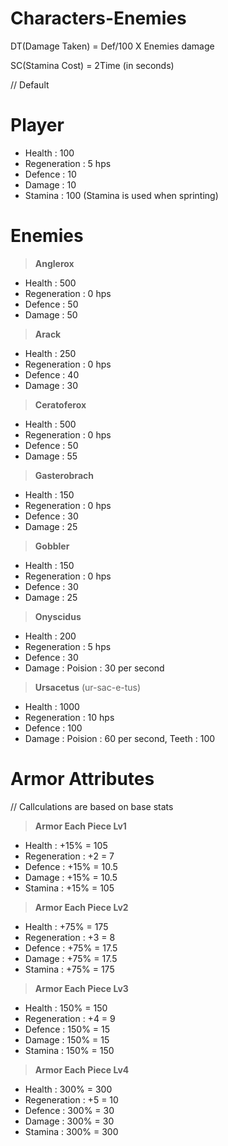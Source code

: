 # Characters-Enemies
DT(Damage Taken) = Def/100 X Enemies damage 

SC(Stamina Cost) = 2Time (in seconds)

// Default

# Player
- Health       : 100
- Regeneration : 5 hps
- Defence      : 10 
- Damage       : 10
- Stamina      : 100 (Stamina is used when sprinting)
  
# Enemies
  >**Anglerox**
  - Health       : 500
  - Regeneration : 0 hps
  - Defence      : 50
  - Damage       : 50
  >**Arack**
  - Health       : 250
  - Regeneration : 0 hps
  - Defence      : 40
  - Damage       : 30
  >**Ceratoferox**
  - Health       : 500
  - Regeneration : 0 hps
  - Defence      : 50
  - Damage       : 55
  >**Gasterobrach**
  - Health       : 150
  - Regeneration : 0 hps
  - Defence      : 30
  - Damage       : 25
  >**Gobbler**
  - Health       : 150
  - Regeneration : 0 hps
  - Defence      : 30
  - Damage       : 25
  >**Onyscidus**
  - Health       : 200
  - Regeneration : 5 hps
  - Defence      : 30
  - Damage       : Poision : 30 per second
  >**Ursacetus** (ur-sac-e-tus)
  - Health       : 1000
  - Regeneration : 10 hps
  - Defence      : 100
  - Damage       : Poision : 60 per second, Teeth : 100

# Armor Attributes

// Callculations are based on base stats

  >**Armor Each Piece Lv1**
  - Health       : +15% = 105
  - Regeneration :   +2 = 7
  - Defence      : +15% = 10.5
  - Damage       : +15% = 10.5
  - Stamina      : +15% = 105
  >**Armor Each Piece Lv2**
  - Health       : +75% = 175
  - Regeneration :  +3  = 8
  - Defence      : +75% = 17.5
  - Damage       : +75% = 17.5
  - Stamina      : +75% = 175
  >**Armor Each Piece Lv3**
  - Health       : 150% = 150
  - Regeneration :   +4 = 9
  - Defence      : 150% = 15
  - Damage       : 150% = 15
  - Stamina      : 150% = 150
  >**Armor Each Piece Lv4**
  - Health       : 300% = 300
  - Regeneration :   +5 = 10
  - Defence      : 300% = 30
  - Damage       : 300% = 30
  - Stamina      : 300% = 300

